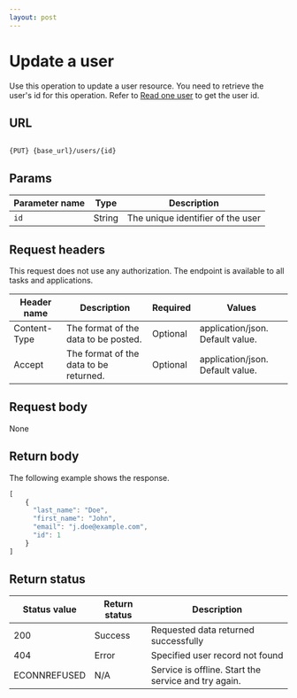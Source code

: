 ```yaml
---
layout: post
---
```


# Update a user

Use this operation to update a user resource. You need to retrieve the user's id for this operation. Refer to [Read one user](/read-one-user.md) to get the user id.

## URL

```shell

{PUT} {base_url}/users/{id}
```

## Params

| Parameter name | Type | Description |
| -------------- | ------ | ------------ |
| `id` | String | The unique identifier of the user | 

## Request headers

This request does not use any authorization. The endpoint is available to all tasks and applications.

| Header name | Description | Required | Values |
| -------------- | ------ | ------------ |------------ |
| Content-Type | The format of the data to be posted. | Optional | application/json. Default value.  |
| Accept | The format of the data to be returned. | Optional | application/json. Default value. |


## Request body

None

## Return body

The following example shows the response. 

```js
[
    {
      "last_name": "Doe",
      "first_name": "John",
      "email": "j.doe@example.com",
      "id": 1
    }
]
```

## Return status

| Status value | Return status | Description |
| ------------- | ----------- | ----------- |
| 200 | Success | Requested data returned successfully |
| 404 | Error | Specified user record not found |
|  ECONNREFUSED | N/A | Service is offline. Start the service and try again. |